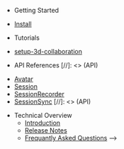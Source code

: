 - Getting Started

* [Install](getting-started/install.md)
<!-- * [Test Your Browser](getting-started/test-your-browser.md) -->

- Tutorials

* [setup-3d-collaboration](tutorials/setup-3d-collaboration.md)

<!-- - How-To
* [Enable collaboration](how-to/enable-collab.md) -->

- API References
  [//]: <> (API)

* [Avatar](api/Avatar)
* [Session](api/Session)
* [SessionRecorder](api/SessionRecorder)
* [SessionSync](api/SessionSync)
  [//]: <> (API)

- Technical Overview
  - [Introduction](technical-overview/introduction.md)
  - [Release Notes](technical-overview/zea-collab-1.0.1.md)
  - [Frequantly Asked Questions](FAQ) -->
